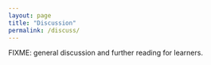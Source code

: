 ```yaml
---
layout: page
title: "Discussion"
permalink: /discuss/
---
```

FIXME: general discussion and further reading for learners.
